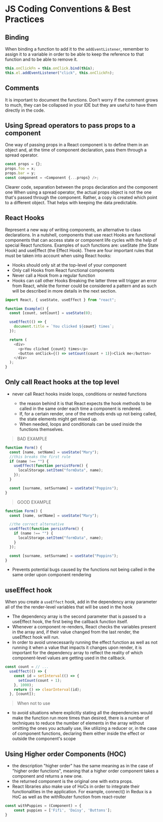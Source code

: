 # JS Coding Conventions & Best Practices

## Binding

When binding a function to add it to the `addEventListener`, remember to assign it to a variable in order to be able to keep the reference to that function and to be able to remove it.

```javascript
this.onClickFn = this.onClick.bind(this);
this.el.addEventListener("click", this.onClickFn);
```

## Comments

It is important to document the functions.
Don't worry if the comment grows to much, they can be collapsed in your IDE but they are useful to have them directly in the code.

## Using Spread operators to pass props to a component

One way of passing props in a React component is to define them in an object and, at the time of component declaration, pass them through a spread operator.

```javascript
const props = {};
props.foo = x;
props.bar = y;
const component = <Component {...props} />;
```

Clearer code, separation between the props declaration and the component one
When using a spread operator, the actual props object is not the one that's passed through the component. Rather, a copy is created which point to a different object. That helps with keeping the data predictable.

## React Hooks

Represent a new way of writing components, an alternative to class declarations.
In a nutshell, components that use react Hooks are functional components that can access state or component life cycles with the help of special React functions.
Examples of such functions are: useState (the State Hook) and useEffect (the Effect Hook).
There are four important rules that must be taken into account when using React hooks:

- Hooks should only sit at the top-level of your component
- Only call Hooks from React functional components
- Never call a Hook from a regular function
- Hooks can call other Hooks
  Breaking the latter three will trigger an error from React, while the former could be considered a pattern and as such will be described in more details in the next section.

```javascript
import React, { useState, useEffect } from "react";

function Example() {
  const [count, setCount] = useState(0);

  useEffect(() => {
    document.title = `You clicked ${count} times`;
  });

  return (
    <div>
      <p>You clicked {count} times</p>
      <button onClick={() => setCount(count + 1)}>Click me</button>
    </div>
  );
}
```

## Only call React hooks at the top level

- never call React hooks inside loops, conditions or nested functions

  - the reason behind it is that React expects the hook methods to be called in the same order each time a component is rendered.
  - If, for a certain render, one of the methods ends up not being called, the state elements might get mixed up.
  - When needed, loops and conditionals can be used inside the functions themselves.

> BAD EXAMPLE

```javascript
function Form() {
  const [name, setName] = useState("Mary");
  //this breaks the first rule
  if (name !== "") {
    useEffect(function persistForm() {
      localStorage.setItem("formData", name);
    });
  }

  const [surname, setSurname] = useState("Poppins");
}
```

> GOOD EXAMPLE

```javascript
function Form() {
  const [name, setName] = useState("Mary");

  //the correct alternative
  useEffect(function persistForm() {
    if (name !== "") {
      localStorage.setItem("formData", name);
    }
  });

  const [surname, setSurname] = useState("Poppins");
}
```

- Prevents potential bugs caused by the functions not being called in the same order upon component rendering

## useEffect hook

When you create a `useEffect` hook, add in the dependency array parameter all of the the render-level variables that will be used in the hook

- The dependency array is the second parameter that is passed to a useEffect hook, the first being the callback function itself.
- Whenever a component re-renders, React checks the variables present in the array and, if their value changed from the last render, the useEffect hook will run.
- In order to avoid unnecessarily running the effect function as well as not running it when a value that impacts it changes upon render, it is important for the dependency array to reflect the reality of which component-level values are getting used in the callback.

```javascript
const count = // ...
  useEffect(() => {
    const id = setInterval(() => {
      setCount(count + 1);
    }, 1000);
    return () => clearInterval(id);
  }, [count]);
```

> When not to use

- to avoid situations where explicitly stating all the dependencies would make the function run more times than desired, there is a number of techniques to reduce the number of elements in the array without omitting the ones you actually use, like utilizing a reducer or, in the case of component functions, declaring them either inside the effect or outside the component's scope

## Using Higher order Components (HOC)

- the description "higher order" has the same meaning as in the case of "higher order functions", meaning that a higher order component takes a component and returns a new one.
- the returned component is the original one with extra props.
- React libraries also make use of HoCs in order to integrate their functionalities in the application. For example, connect() in Redux is a HoC as well as the withRouter function from react-router

```javascript
const withPuppies = (Component) = {
    const puppies = ['Fifi', 'Daisy', 'Buttons'];
}
```
